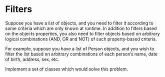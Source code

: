 # Filters

Suppose you have a list of objects, and you need to filter it according to some criteria which are only known at runtime. In addition to filters based on the objects properties, you also need to filter objects based on arbitrary logical combinations (AND, OR and NOT) of such property-based criteria.

For example, suppose you have a list of Person objects, and you wish to filter the list based on arbitrary combinations of each person’s name, date of birth, address, sex, etc.

Implement a set of classes which would solve this problem.

